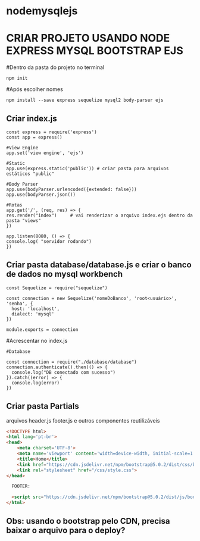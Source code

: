 # nodemysqlejs

# CRIAR PROJETO USANDO NODE EXPRESS MYSQL BOOTSTRAP EJS

#Dentro da pasta do projeto no terminal
```
npm init
 ``` 
#Após escolher nomes
```
npm install --save express sequelize mysql2 body-parser ejs
```

## Criar index.js
```
const express = require('express')
const app = express()

#View Engine
app.set('view engine', 'ejs')

#Static
app.use(express.static('public')) # criar pasta para arquivos estáticos "public"

#Body Parser
app.use(bodyParser.urlencoded({extended: false}))
app.use(bodyParser.json())

#Rotas
app.get('/', (req, res) => {
res.render("index")     # vai renderizar o arquivo index.ejs dentro da pasta "views"
})

app.listen(8080, () => {
console.log( "servidor rodando")
})
```

## Criar pasta database/database.js e criar o banco de dados no mysql workbench

```
const Sequelize = require("sequelize")

const connection = new Sequelize('nomeDoBanco', 'root<usuário>', 'senha', {
  host: 'localhost',
  dialect: 'mysql'
})

module.exports = connection

```
#Acrescentar no index.js
```
#Database

const connection = require("./database/database")
connection.authenticate().then(() => {
  console.log("DB conectado com sucesso")
}).catch((error) => {
  console.log(error)
})
```
## Criar pasta Partials
arquivos header.js footer.js e outros componentes reutilizáveis
```html
<!DOCTYPE html>
<html lang='pt-br'>
<head>
    <meta charset='UTF-8'>
    <meta name='viewport' content='width=device-width, initial-scale=1.0'>
    <title>Home</title>
    <link href="https://cdn.jsdelivr.net/npm/bootstrap@5.0.2/dist/css/bootstrap.min.css" rel="stylesheet" integrity="sha384-EVSTQN3/azprG1Anm3QDgpJLIm9Nao0Yz1ztcQTwFspd3yD65VohhpuuCOmLASjC" crossorigin="anonymous">
    <link rel="stylesheet" href="/css/style.css">
</head>

  FOOTER:

  <script src="https://cdn.jsdelivr.net/npm/bootstrap@5.0.2/dist/js/bootstrap.bundle.min.js" integrity="sha384-MrcW6ZMFYlzcLA8Nl+NtUVF0sA7MsXsP1UyJoMp4YLEuNSfAP+JcXn/tWtIaxVXM" crossorigin="anonymous"></script>
</html>
```
## Obs: usando o bootstrap pelo CDN, precisa baixar o arquivo para o deploy?
